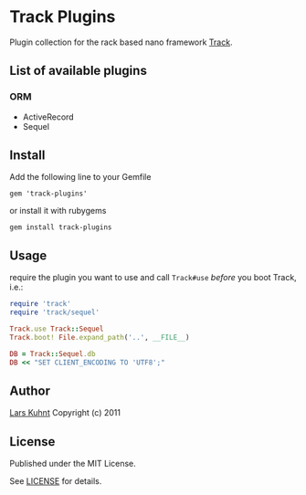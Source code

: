 # Track Plugins

Plugin collection for the rack based nano framework [Track](http://github.com/larskuhnt/track).

## List of available plugins

### ORM

* ActiveRecord
* Sequel

## Install

Add the following line to your Gemfile

    gem 'track-plugins'

or install it with rubygems

    gem install track-plugins

## Usage

require the plugin you want to use and call `Track#use` _before_ you boot Track, i.e.:

```ruby
require 'track'
require 'track/sequel'

Track.use Track::Sequel
Track.boot! File.expand_path('..', __FILE__)

DB = Track::Sequel.db
DB << "SET CLIENT_ENCODING TO 'UTF8';"
```
## Author

[Lars Kuhnt](http://www.github.com/larskuhnt)
Copyright (c) 2011

## License

Published under the MIT License.

See [LICENSE](LICENSE) for details.
